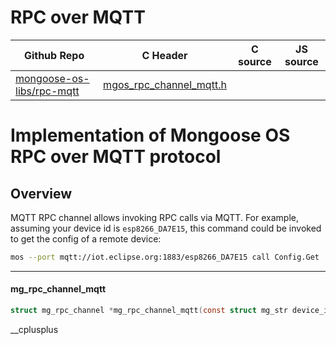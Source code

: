 # RPC over MQTT
| Github Repo | C Header | C source  | JS source |
| ----------- | -------- | --------  | ----------------- |
| [mongoose-os-libs/rpc-mqtt](https://github.com/mongoose-os-libs/rpc-mqtt) | [mgos_rpc_channel_mqtt.h](https://github.com/mongoose-os-libs/rpc-mqtt/tree/master/include/mgos_rpc_channel_mqtt.h) | &nbsp;  | &nbsp;         |

# Implementation of Mongoose OS RPC over MQTT protocol

## Overview

MQTT RPC channel allows invoking RPC calls via MQTT. For example, assuming
your device id is `esp8266_DA7E15`, this command could be invoked to get
the config of a remote device:

```bash
mos --port mqtt://iot.eclipse.org:1883/esp8266_DA7E15 call Config.Get
```


 ----- 
#### mg_rpc_channel_mqtt

```c
struct mg_rpc_channel *mg_rpc_channel_mqtt(const struct mg_str device_id);
```
 __cplusplus 
